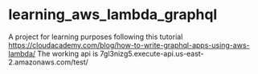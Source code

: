 # learning_aws_lambda_graphql
A project for learning purposes following this tutorial https://cloudacademy.com/blog/how-to-write-graphql-apps-using-aws-lambda/
The working api is 7gl3nizg5.execute-api.us-east-2.amazonaws.com/test/
